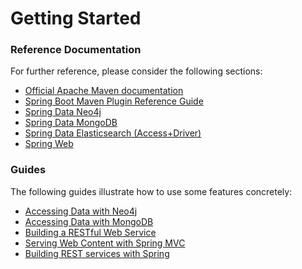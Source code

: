 # Getting Started

### Reference Documentation
For further reference, please consider the following sections:

* [Official Apache Maven documentation](https://maven.apache.org/guides/index.html)
* [Spring Boot Maven Plugin Reference Guide](https://docs.spring.io/spring-boot/docs/2.2.4.RELEASE/maven-plugin/)
* [Spring Data Neo4j](https://docs.spring.io/spring-boot/docs/2.2.4.RELEASE/reference/htmlsingle/#boot-features-neo4j)
* [Spring Data MongoDB](https://docs.spring.io/spring-boot/docs/2.2.4.RELEASE/reference/htmlsingle/#boot-features-mongodb)
* [Spring Data Elasticsearch (Access+Driver)](https://docs.spring.io/spring-boot/docs/2.2.4.RELEASE/reference/htmlsingle/#boot-features-elasticsearch)
* [Spring Web](https://docs.spring.io/spring-boot/docs/2.2.4.RELEASE/reference/htmlsingle/#boot-features-developing-web-applications)

### Guides
The following guides illustrate how to use some features concretely:

* [Accessing Data with Neo4j](https://spring.io/guides/gs/accessing-data-neo4j/)
* [Accessing Data with MongoDB](https://spring.io/guides/gs/accessing-data-mongodb/)
* [Building a RESTful Web Service](https://spring.io/guides/gs/rest-service/)
* [Serving Web Content with Spring MVC](https://spring.io/guides/gs/serving-web-content/)
* [Building REST services with Spring](https://spring.io/guides/tutorials/bookmarks/)

